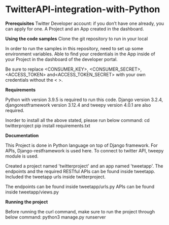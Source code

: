 # TwitterAPI-integration-with-Python

**Prerequisites**
Twitter Developer account: if you don’t have one already, you can apply for one.
A Project and an App created in the dashboard.

**Using the code samples**
Clone the git repository to run in your local

In order to run the samples in this repository, need to set up some environment variables. Able to find your credentials in the App inside of your Project in the dashboard of the developer portal.

Be sure to replace <CONSUMER_KEY>, <CONSUMER_SECRET>, <ACCESS_TOKEN> and<ACCESS_TOKEN_SECRET> with your own credentials without the < >.

**Requirements**

Python with version 3.9.5 is required to run this code. Django version 3.2.4, djangorestframework version 3.12.4 and tweepy version 4.0.1 are also required.

Inorder to install all the above stated, please run below command:
cd twitterproject
pip install requirements.txt

**Documentation**

This Project is done in Python language on top of Django framework. For APIs, Django-restframework is used here. To connect to twitter API, tweepy module is used.

Created a project named 'twitterproject' and an app named 'tweetapp'. The endpoints and the required RESTful APIs can be found inside tweetapp. Included the tweetapp urls inside twitterproject.

The endpoints can be found inside tweetapp/urls.py
APIs can be found inside tweetapp/views.py

**Running the project**

Before running the curl command, make sure to run the project through below command:
python3 manage.py runserver


